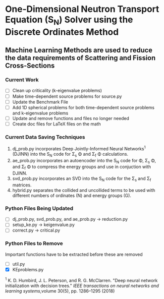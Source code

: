 # One-Dimensional Neutron Transport Equation (S<sub>N</sub>)  Solver using the Discrete Ordinates Method

## Machine Learning Methods are used to reduce the data requirements of Scattering and Fission Cross-Sections

### Current Work
- [ ] Clean up criticality (k-eigenvalue problems)
- [ ] Make time-dependent source problems for source.py
- [ ] Update the Benchmark File
- [ ] Add 1D spherical problems for both time-dependent source problems and k-eigenvalue problems
- [ ] Update and remove functions and files no longer needed
- [ ] Create doc files for LaTeX files on the math

### Current Data Saving Techniques
1. dj\_prob.py incorporates Deep Jointly-Informed Neural Networks<sup>1</sup> (DJINN) into the S<sub>N</sub> code for &Sigma;<sub>s</sub> &Phi; and &Sigma;<sub>f</sub> &Phi; calculations.
2. ae\_prob.py incorporates an autoencoder into the S<sub>N</sub> code for &Phi;, &Sigma;<sub>s</sub> &Phi;, and &Sigma;<sub>f</sub> &Phi; to compress the energy groups and use in conjuction with DJINN. 
3. svd\_prob.py incorporates an SVD into the S<sub>N</sub> code for the &Sigma;<sub>s</sub> and &Sigma;<sub>f</sub> matrices.
4. hybrid.py separates the collided and uncollided terms to be used with different numbers of ordinates (N) and energy groups (G). 

### Python Files Being Updated
- [ ] dj\_prob.py, svd\_prob.py, and ae\_prob.py &#8594; reduction.py
- [ ] setup\_ke.py &#8594; keigenvalue.py
- [ ] correct.py &#8594; critical.py

### Python Files to Remove
Important functions have to be extracted before these are removed
- [ ] util.py
- [x] KEproblems.py

<sup>1</sup> K. D. Humbird, J. L. Peterson, and R. G. McClarren. "Deep neural network initialization with decision trees." *IEEE transactions on neural networks and learning systems*,volume 30(5), pp. 1286–1295 (2018)
